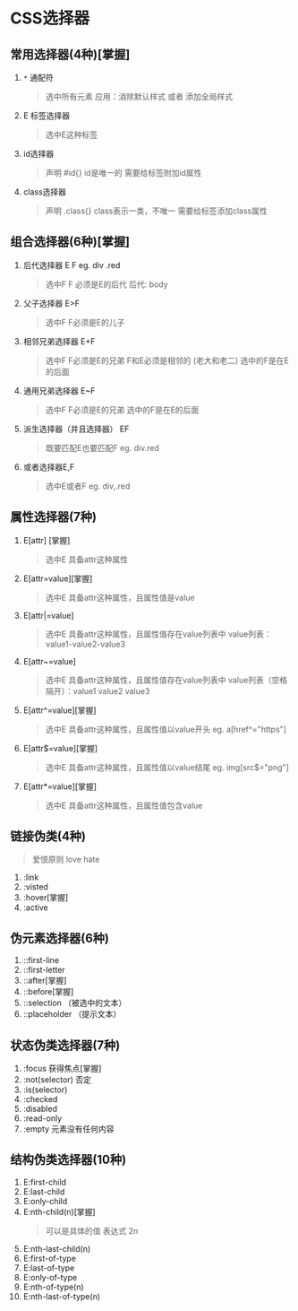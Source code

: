 # CSS选择器
## 常用选择器(4种)[掌握]
1. `*` 通配符
	> 选中所有元素
	> 应用：消除默认样式 或者 添加全局样式
2. E 标签选择器
	> 选中E这种标签
3. id选择器
	> 声明  #id{}
	> id是唯一的
	> 需要给标签附加id属性
4. class选择器
	> 声明 .class{}
	> class表示一类，不唯一
	> 需要给标签添加class属性
## 组合选择器(6种)[掌握]
1. 后代选择器 E F   eg. div .red
	> 选中F
	> F 必须是E的后代
	> 后代: body
2. 父子选择器 E>F 
	> 选中F
	> F必须是E的儿子
3. 相邻兄弟选择器 E+F
	> 选中F
	> F必须是E的兄弟
	> F和E必须是相邻的 (老大和老二)
	> 选中的F是在E的后面
4. 通用兄弟选择器 E~F
	> 选中F
	> F必须是E的兄弟
	> 选中的F是在E的后面
5. 派生选择器（并且选择器） EF
	> 既要匹配E也要匹配F eg. div.red
6. 或者选择器E,F
	> 选中E或者F  eg. div,.red
## 属性选择器(7种)
1. E[attr] [掌握]
	> 选中E
	> 具备attr这种属性
2. E[attr=value][掌握]
	> 选中E
	> 具备attr这种属性，且属性值是value
3. E[attr|=value]
	> 选中E
	> 具备attr这种属性，且属性值存在value列表中
	> value列表：value1-value2-value3
4. E[attr~=value]
	> 选中E
	> 具备attr这种属性，且属性值存在value列表中
	> value列表（空格隔开）：value1 value2 value3
5. E[attr^=value][掌握]
	> 选中E
	> 具备attr这种属性，且属性值以value开头
	> eg. a[href^="https"]
6. E[attr$=value][掌握]
	> 选中E
	> 具备attr这种属性，且属性值以value结尾
	> eg. img[src$="png"]
7. E[attr*=value][掌握]
	> 选中E
	> 具备attr这种属性，且属性值包含value
## 链接伪类(4种)
> 爱恨原则 love hate
1. :link
2. :visted
3. :hover[掌握]
4. :active
## 伪元素选择器(6种)
1. ::first-line
2. ::first-letter
3. ::after[掌握]
4. ::before[掌握]
5. ::selection （被选中的文本）
6. ::placeholder （提示文本）
## 状态伪类选择器(7种)
1. :focus 获得焦点[掌握]
2. :not(selector) 否定
3. :is(selector) 
4. :checked
5. :disabled
6. :read-only
7. :empty 元素没有任何内容
## 结构伪类选择器(10种)
1.  E:first-child
2.  E:last-child
3.  E:only-child
4.  E:nth-child(n)[掌握]
	> 可以是具体的值
	> 表达式 2n
5.  E:nth-last-child(n)
6.  E:first-of-type
7.  E:last-of-type
8. E:only-of-type
9. E:nth-of-type(n)
10. E:nth-last-of-type(n)